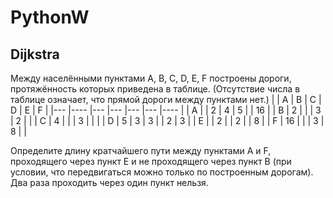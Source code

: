 # PythonW

## Dijkstra

Между населёнными пунктами A, B, C, D, E, F построены дороги, протяжённость которых приведена в таблице. (Отсутствие числа в таблице означает, что прямой дороги между пунктами нет.)
|   	| A  	| B 	| C 	| D 	| E 	| F  	|
|---	|----	|---	|---	|---	|---	|----	|
| A 	|     | 2 	| 4 	| 5 	|   	| 16 	|
| B 	| 2  	|   	|   	| 3 	| 2 	|    	|
| C 	| 4  	|   	|   	| 3 	|   	|    	|
| D 	| 5  	| 3 	| 3 	|   	| 2 	| 3  	|
| E 	|    	| 2 	|   	| 2 	|   	| 8  	|
| F 	| 16 	|   	|   	| 3 	| 8 	|    	|

Определите длину кратчайшего пути между пунктами A и F, проходящего через пункт Е и не проходящего через пункт B (при условии, что передвигаться можно только по построенным дорогам). Два раза проходить через один пункт нельзя.

